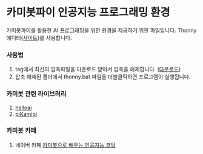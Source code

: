 # 카미봇파이 인공지능 프로그래밍 환경
카미봇파이를 활용한 AI 프로그래밍을 위한 환경을 제공하기 위한 파일입니다. 
Thonny에디터([사이트](https://github.com/thonny/thonny))를 사용합니다. 

### 사용법
1. tag에서 최신의 압축파일을 다운로드 받아서 압축을 해제합니다. ([다운로드](https://github.com/kamibot314/ide_thonny/tags))
2. 압축 해제된 폴더에서 thonny.bat 파일을 더블클릭하면 프로그램이 실행됩니다.

### 카미봇 관련 라이브러리
1. [helloai](https://pypi.org/project/helloai/)
2. [piKamipi](https://pypi.org/project/pyKamipi/)

### 카미봇 카페
1. 네이버 카페 [카미봇으로 배우는 인공지능 코딩](https://cafe.naver.com/kamibotai?iframe_url=/MyCafeIntro.nhn%3Fclubid=30069632)

   
